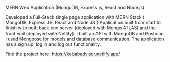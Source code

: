 MERN Web Application (MongoDB, Express.js, React and Node.js). 

Developed a Full-Stack single page application with MERN Stack ( MongoDB, Express JS, React and Node JS ) Application built from start to finish with both back end server (deployed with Mongo ATLAS) and the front end (deployed with Netlify). I built an API with MongoDB and Postman. I used Mongoose for models and database communication. The application has a sign up, log in and log out functionality.


Find the project here: https://kebabadvisor.netlify.app/
